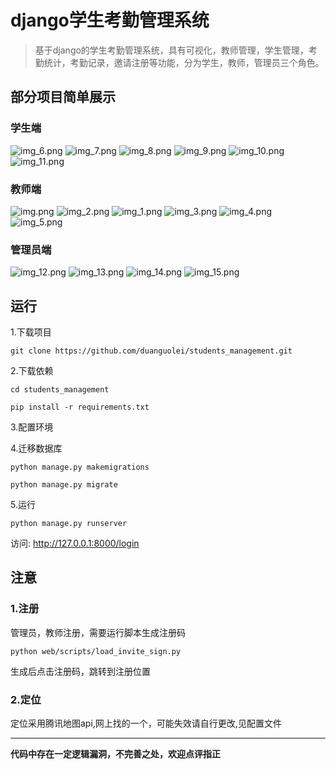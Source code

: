 # django学生考勤管理系统
> 基于django的学生考勤管理系统，具有可视化，教师管理，学生管理，考勤统计，考勤记录，邀请注册等功能，分为学生，教师，管理员三个角色。


## 部分项目简单展示

### 学生端
![img_6.png](./images/img_6.png)
![img_7.png](./images/img_7.png)
![img_8.png](./images/img_8.png)
![img_9.png](./images/img_9.png)
![img_10.png](./images/img_10.png)
![img_11.png](./images/img_11.png)
### 教师端
![img.png](./images/img.png)
![img_2.png](./images/img_2.png)
![img_1.png](./images/img_1.png)
![img_3.png](./images/img_3.png)
![img_4.png](./images/img_4.png)
![img_5.png](./images/img_5.png)
### 管理员端
![img_12.png](./images/img_12.png)
![img_13.png](./images/img_13.png)
![img_14.png](./images/img_14.png)
![img_15.png](./images/img_15.png)
## 运行
1.下载项目
```shell
git clone https://github.com/duanguolei/students_management.git
```

2.下载依赖
```shell
cd students_management
```
```shell
pip install -r requirements.txt
```

3.配置环境


4.迁移数据库
```shell
python manage.py makemigrations

python manage.py migrate
```

5.运行
```shell
python manage.py runserver
```

访问: http://127.0.0.1:8000/login

## 注意
### 1.注册
管理员，教师注册，需要运行脚本生成注册码
```shell
python web/scripts/load_invite_sign.py
```
生成后点击注册码，跳转到注册位置
### 2.定位
定位采用腾讯地图api,网上找的一个，可能失效请自行更改,见配置文件

---

__代码中存在一定逻辑漏洞，不完善之处，欢迎点评指正__
